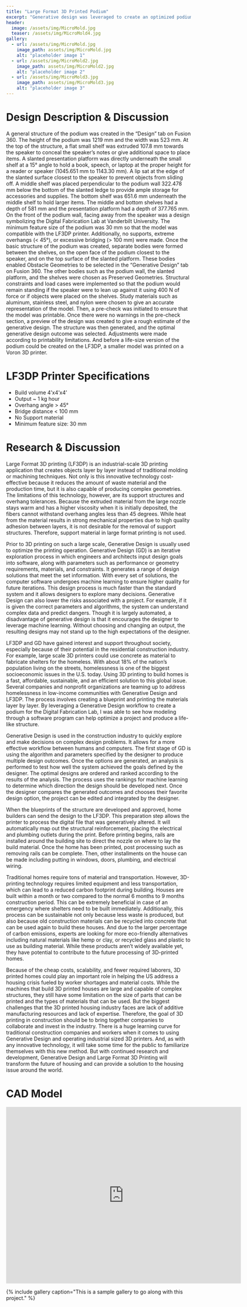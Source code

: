 ```yaml
---
title: "Large Format 3D Printed Podium"
excerpt: "Generative design was leveraged to create an optimized podium for large format 3D printing."
header:
  image: /assets/img/MicroMold.jpg
  teaser: /assets/img/MicroMold4.jpg
gallery:
  - url: /assets/img/MicroMold.jpg
    image_path: assets/img/MicroMold.jpg
    alt: "placeholder image 1"
  - url: /assets/img/MicroMold2.jpg
    image_path: assets/img/MicroMold2.jpg
    alt: "placeholder image 2"
  - url: /assets/img/MicroMold3.jpg
    image_path: assets/img/MicroMold3.jpg
    alt: "placeholder image 3"
---
```


# Design Description & Discussion
A general structure of the podium was created in the “Design” tab on Fusion 360. The height of the podium was 1219 mm and the width was 523 mm. At the top of the structure, a flat small shelf was extruded 107.8 mm towards the speaker to conceal the speaker’s notes or give additional space to place items. A slanted presentation platform was directly underneath the small shelf at a 15° angle to hold a book, speech, or laptop at the proper height for a reader or speaker (1045.651 mm to 1143.30 mm). A lip sat at the edge of the slanted surface closest to the speaker to prevent objects from sliding off. A middle shelf was placed perpendicular to the podium wall 322.478 mm below the bottom of the slanted ledge to provide ample storage for accessories and supplies. The bottom shelf was 651.6 mm underneath the middle shelf to hold larger items. The middle and bottom shelves had a depth of 581 mm and the presentation platform had a depth of 377.765 mm. On the front of the podium wall, facing away from the speaker was a design symbolizing the Digital Fabrication Lab at Vanderbilt University. The minimum feature size of the podium was 30 mm so that the model was compatible with the LF3DP printer. Additionally, no supports, extreme overhangs (< 45°), or excessive bridging (> 100 mm) were made. Once the basic structure of the podium was created, separate bodies were formed between the shelves, on the open face of the podium closest to the speaker, and on the top surface of the slanted platform.  These bodies enabled Obstacle Geometries to be selected in the “Generative Design” tab on Fusion 360. The other bodies such as the podium wall, the slanted platform, and the shelves were chosen as Preserved Geometries. Structural constraints and load cases were implemented so that the podium would remain standing if the speaker were to lean up against it using 400 N of force or if objects were placed on the shelves. Study materials such as aluminum, stainless steel, and nylon were chosen to give an accurate representation of the model. Then, a pre-check was initiated to ensure that the model was printable. Once there were no warnings in the pre-check section, a preview of the design was created to give a rough estimate of the generative design. The structure was then generated, and the optimal generative design outcome was selected. Adjustments were made according to printability limitations. And before a life-size version of the podium could be created on the LF3DP, a smaller model was printed on a Voron 3D printer. 

# LF3DP Printer Specifications
- Build volume 4’x4’x4’
- Output ~ 1 kg hour
- Overhang angle > 45°
- Bridge distance < 100 mm
- No Support material
- Minimum feature size: 30 mm

# Research & Discussion
Large Format 3D printing (LF3DP) is an industrial-scale 3D printing application that creates objects layer by layer instead of traditional molding or machining techniques. Not only is this innovative technology cost-effective because it reduces the amount of waste material and the production time, but it is also capable of producing complex geometries. The limitations of this technology, however, are its support structures and overhang tolerances. Because the extruded material from the large nozzle stays warm and has a higher viscosity when it is initially deposited, the fibers cannot withstand overhang angles less than 45 degrees. While heat from the material results in strong mechanical properties due to high quality adhesion between layers, it is not desirable for the removal of support structures. Therefore, support material in large format printing is not used. 

Prior to 3D printing on such a large scale, Generative Design is usually used to optimize the printing operation. Generative Design (GD) is an iterative exploration process in which engineers and architects input design goals into software, along with parameters such as performance or geometry requirements, materials, and constraints. It generates a range of design solutions that meet the set information. With every set of solutions, the computer software undergoes machine learning to ensure higher quality for future iterations. This design process is much faster than the standard system and it allows designers to explore many decisions. Generative Design can also lower the risks associated with a project. For example, if it is given the correct parameters and algorithms, the system can understand complex data and predict dangers. Though it is largely automated, a disadvantage of generative design is that it encourages the designer to leverage machine learning. Without choosing and changing an output, the resulting designs may not stand up to the high expectations of the designer. 

LF3DP and GD have gained interest and support throughout society, especially because of their potential in the residential construction industry. For example, large scale 3D printers could use concrete as material to fabricate shelters for the homeless. With about 18% of the nation’s population living on the streets, homelessness is one of the biggest socioeconomic issues in the U.S. today. Using 3D printing to build homes is a fast, affordable, sustainable, and an efficient solution to this global issue. Several companies and nonprofit organizations are teaming up to address homelessness in low-income communities with Generative Design and LF3DP. The process involves creating a blueprint and printing the materials layer by layer. By leveraging a Generative Design workflow to create a podium for the Digital Fabrication Lab, I was able to see how modeling through a software program can help optimize a project and produce a life-like structure. 

Generative Design is used in the construction industry to quickly explore and make decisions on complex design problems. It allows for a more effective workflow between humans and computers. The first stage of GD is using the algorithm and parameters specified by the designer to produce multiple design outcomes. Once the options are generated, an analysis is performed to test how well the system achieved the goals defined by the designer. The optimal designs are ordered and ranked according to the results of the analysis. The process uses the rankings for machine learning to determine which direction the design should be developed next. Once the designer compares the generated outcomes and chooses their favorite design option, the project can be edited and integrated by the designer. 

When the blueprints of the structure are developed and approved, home builders can send the design to the LF3DP. This preparation step allows the printer to process the digital file that was generatively altered. It will automatically map out the structural reinforcement, placing the electrical and plumbing outlets during the print. Before printing begins, rails are installed around the building site to direct the nozzle on where to lay the build material. Once the home has been printed, post processing such as removing rails can be complete. Then, other installments on the house can be made including putting in windows, doors, plumbing, and electrical wiring. 

Traditional homes require tons of material and transportation. However, 3D-printing technology requires limited equipment and less transportation, which can lead to a reduced carbon footprint during building. Houses are built within a month or two compared to the normal 6 months to 9 months construction period. This can be extremely beneficial in case of an emergency where shelters need to be built immediately. Additionally, this process can be sustainable not only because less waste is produced, but also because old construction materials can be recycled into concrete that can be used again to build these houses. And due to the larger percentage of carbon emissions, experts are looking for more eco-friendly alternatives including natural materials like hemp or clay, or recycled glass and plastic to use as building material. While these products aren’t widely available yet, they have potential to contribute to the future processing of 3D-printed homes. 

Because of the cheap costs, scalability, and fewer required laborers, 3D printed homes could play an important role in helping the US address a housing crisis fueled by worker shortages and material costs. While the machines that build 3D printed houses are large and capable of complex structures, they still have some limitation on the size of parts that can be printed and the types of materials that can be used. But the biggest challenges that the 3D printed housing industry faces are lack of additive manufacturing resources and lack of expertise. Therefore, the goal of 3D printing in construction should be to bring together companies to collaborate and invest in the industry. There is a huge learning curve for traditional construction companies and workers when it comes to using Generative Design and operating industrial sized 3D printers. And, as with any innovative technology, it will take some time for the public to familiarize themselves with this new method. But with continued research and development, Generative Design and Large Format 3D Printing will transform the future of housing and can provide a solution to the housing issue around the world.


# CAD Model
<iframe src="https://a360.co/3M1vJ2B" width="640" height="480" allowfullscreen="true" webkitallowfullscreen="true" mozallowfullscreen="true"  frameborder="0"></iframe>

{% include gallery caption="This is a sample gallery to go along with this project." %}
